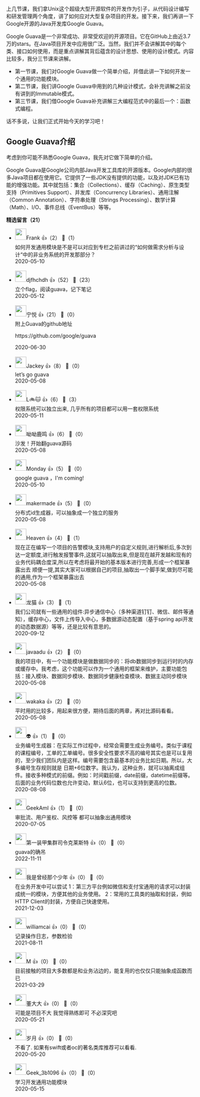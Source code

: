 上几节课，我们拿Unix这个超级大型开源软件的开发作为引子，从代码设计编写和研发管理两个角度，讲了如何应对大型复杂项目的开发。接下来，我们再讲一下Google开源的Java开发库Google Guava。

Google Guava是一个非常成功、非常受欢迎的开源项目。它在GitHub上由近3.7万的stars。在Java项目开发中应用很广泛。当然，我们并不会讲解其中的每个类、接口如何使用，而是重点讲解其背后蕴含的设计思想、使用的设计模式。内容比较多，我分三节课来讲解。

- 第一节课，我们对Google Guava做一个简单介绍，并借此讲一下如何开发一个通用的功能模块。
- 第二节课，我们讲Google Guava中用到的几种设计模式，会补充讲解之前没有讲到的Immutable模式。
- 第三节课，我们借Google Guava补充讲解三大编程范式中的最后一个：函数式编程。

话不多说，让我们正式开始今天的学习吧！

## Google Guava介绍

考虑到你可能不熟悉Google Guava，我先对它做下简单的介绍。

Google Guava是Google公司内部Java开发工具库的开源版本。Google内部的很多Java项目都在使用它。它提供了一些JDK没有提供的功能，以及对JDK已有功能的增强功能。其中就包括：集合（Collections）、缓存（Caching）、原生类型支持（Primitives Support）、并发库（Concurrency Libraries）、通用注解（Common Annotation）、字符串处理（Strings Processing）、数学计算（Math）、I/O、事件总线（EventBus）等等。
<div><strong>精选留言（21）</strong></div><ul>
<li><img src="https://static001.geekbang.org/account/avatar/00/0f/8a/02/828938c9.jpg" width="30px"><span>Frank</span> 👍（2） 💬（1）<div>如何开发通用模块是不是可以对应到专栏之前讲过的“如何做需求分析与设计“中的非业务系统的开发那部分？</div>2020-05-10</li><br/><li><img src="https://static001.geekbang.org/account/avatar/00/16/a5/98/a65ff31a.jpg" width="30px"><span>djfhchdh</span> 👍（52） 💬（23）<div>立个flag，阅读guava，记下笔记</div>2020-05-12</li><br/><li><img src="https://static001.geekbang.org/account/avatar/00/1d/03/5b/3cdbc9fa.jpg" width="30px"><span>宁悦</span> 👍（21） 💬（0）<div>附上Guava的github地址

https:&#47;&#47;github.com&#47;google&#47;guava</div>2020-06-30</li><br/><li><img src="https://static001.geekbang.org/account/avatar/00/10/3b/47/f6c772a1.jpg" width="30px"><span>Jackey</span> 👍（8） 💬（0）<div>let’s go guava </div>2020-05-08</li><br/><li><img src="https://static001.geekbang.org/account/avatar/00/18/13/80/2c9da1b1.jpg" width="30px"><span>L🚲🐱</span> 👍（6） 💬（3）<div>权限系统可以独立出来, 几乎所有的项目都可以用一套权限系统</div>2020-05-11</li><br/><li><img src="https://static001.geekbang.org/account/avatar/00/12/e4/ae/7b310c2d.jpg" width="30px"><span>呦呦鹿鸣</span> 👍（6） 💬（0）<div>沙发！开始翻guava源码</div>2020-05-08</li><br/><li><img src="https://static001.geekbang.org/account/avatar/00/13/16/5b/83a35681.jpg" width="30px"><span>Monday</span> 👍（5） 💬（0）<div>google guava ，I&#39;m coming!</div>2020-05-10</li><br/><li><img src="https://static001.geekbang.org/account/avatar/00/11/4a/8a/c1069412.jpg" width="30px"><span>makermade</span> 👍（5） 💬（0）<div>分布式id生成器，可以抽象成一个独立的服务</div>2020-05-08</li><br/><li><img src="https://static001.geekbang.org/account/avatar/00/19/d9/ff/b23018a6.jpg" width="30px"><span>Heaven</span> 👍（4） 💬（1）<div>现在正在编写一个项目的告警模块,支持用户的自定义规则,进行解析后,多次到达一定额度,进行触发报警事件,这就可以抽取出来,但是现在越开发越和现有的业务代码耦合度深,所以在考虑将最开始的基本版本进行完善,形成一个框架暴露出去
顺便一提,其实大家可以根据自己的项目,抽取出一个脚手架,做到尽可能的通用,作为一个框架暴露出去</div>2020-05-08</li><br/><li><img src="https://static001.geekbang.org/account/avatar/00/10/f9/aa/3e80212e.jpg" width="30px"><span>龙猫</span> 👍（3） 💬（1）<div>我们公司就有一些通用的组件:异步通信中心（多种渠道钉钉、微信、邮件等通知），缓存中心，文件上传导入中心，多数据源动态配置（基于spring api开发的动态数据源）等等，还是比较有意思的。</div>2020-09-12</li><br/><li><img src="https://static001.geekbang.org/account/avatar/00/0f/44/47/3ddb94d0.jpg" width="30px"><span>javaadu</span> 👍（2） 💬（0）<div>我的项目中，有一个功能模块是做数据同步的：将db数据同步到运行时的内存或缓存中。我考虑，这个功能可以作为一个通用的框架来维护，主要功能包括：接入模块、数据同步模块、数据同步健康检查模块、数据主动同步模块</div>2020-05-08</li><br/><li><img src="https://static001.geekbang.org/account/avatar/00/16/74/14/ea854bfc.jpg" width="30px"><span>wakaka</span> 👍（2） 💬（0）<div>平时用的比较多，用起来很方便，期待后面的两章，再对比源码看看。</div>2020-05-08</li><br/><li><img src="https://static001.geekbang.org/account/avatar/00/13/71/05/db554eba.jpg" width="30px"><span>👽</span> 👍（1） 💬（0）<div>业务编号生成器：在实际工作过程中，经常会需要生成业务编号。类似于课程的课程编号，工单的工单编号。很多安全性要求不高的编号其实也是可以复用的，至少我们团队内是这样。编号需要包含最基本的业务比如日期。所以，大多编号生存规则就是 日期+6位数字。我认为，这种业务，就可以抽离成组件。接收多种模式的前缀。例如：时间戳前缀，date前缀，datetime前缀等。后面的业务代码位数也允许变动，默认6位，也可以支持到更高的位数。</div>2020-08-08</li><br/><li><img src="https://static001.geekbang.org/account/avatar/00/0f/55/e6/87197b10.jpg" width="30px"><span>GeekAmI</span> 👍（1） 💬（0）<div>审批流、用户鉴权、风控等  都可以抽象出通用模块</div>2020-07-05</li><br/><li><img src="https://static001.geekbang.org/account/avatar/00/13/50/2b/2344cdaa.jpg" width="30px"><span>第一装甲集群司令克莱斯特</span> 👍（0） 💬（0）<div>guava的确吊</div>2022-11-11</li><br/><li><img src="https://static001.geekbang.org/account/avatar/00/0f/7d/95/dd73022c.jpg" width="30px"><span>我是曾经那个少年</span> 👍（0） 💬（0）<div>在业务开发中可以尝试
1：第三方平台例如微信和支付宝通用的请求可以封装成统一的模块，方便其他的业务使用。
2：常用的工具类的抽取和封装，例如HTTP Client的封装，方便自己快速使用。</div>2021-12-03</li><br/><li><img src="https://static001.geekbang.org/account/avatar/00/11/ac/96/46b13896.jpg" width="30px"><span>williamcai</span> 👍（0） 💬（0）<div>记录操作日志，参数检验</div>2021-08-11</li><br/><li><img src="https://wx.qlogo.cn/mmopen/vi_32/eLNeJNaEkwGSK7xvtamMibVLMy2MpbIqX3iaEhT7JtSnTRMRTwZ2j4HX7WAapiashbiaBDVriaXKSP0Oeic6ZAEVEXag/132" width="30px"><span>M</span> 👍（0） 💬（0）<div>目前接触的项目大多数都是和业务沾边的，能复用的也仅仅只能抽象成函数而已</div>2021-03-29</li><br/><li><img src="https://static001.geekbang.org/account/avatar/00/14/5b/a5/7c079c73.jpg" width="30px"><span>董大大</span> 👍（0） 💬（0）<div>可能是项目不大 我觉得熟练即可 不必深究吧</div>2020-05-21</li><br/><li><img src="https://static001.geekbang.org/account/avatar/00/14/68/fe/1353168d.jpg" width="30px"><span>岁月</span> 👍（0） 💬（0）<div>不看了. 如果有swift或者oc的著名类库推荐可以看看.</div>2020-05-20</li><br/><li><img src="" width="30px"><span>Geek_3b1096</span> 👍（0） 💬（0）<div>学习开发通用功能模块</div>2020-05-15</li><br/>
</ul>